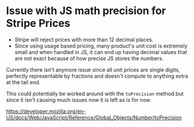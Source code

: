 # Issue with JS math precision for Stripe Prices
- Stripe will reject prices with more than 12 decimal places.
- Since using usage based pricing, many product's unit cost is extremely small and when handled in JS, it can end up having decimal values that are not exact because of how precise JS stores the numbers.

Currently there isn't anymore issue since all unit prices are single digits, perfectly representable by fractions and doesn't compute to anything extra at the tail end.

This could potentially be worked around with the `toPrecision` method but since it isn't causing much issues now it is left as is for now.

<https://developer.mozilla.org/en-US/docs/Web/JavaScript/Reference/Global_Objects/Number/toPrecision>